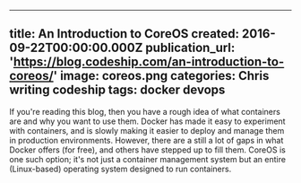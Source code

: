   - --
title: An Introduction to CoreOS
created: 2016-09-22T00:00:00.000Z
publication_url: 'https://blog.codeship.com/an-introduction-to-coreos/'
image: coreos.png
categories: Chris writing codeship
tags: docker devops
---

If you're reading this blog, then you have a rough idea of what containers are and why you want to use them. Docker has made it easy to experiment with containers, and is slowly making it easier to deploy and manage them in production environments. However, there are a still a lot of gaps in what Docker offers (for free), and others have stepped up to fill them. CoreOS is one such option; it's not just a container management system but an entire (Linux-based) operating system designed to run containers.
